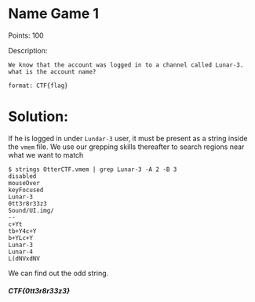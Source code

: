 # Name Game 1
Points: 100

Description:
```
We know that the account was logged in to a channel called Lunar-3. what is the account name?

format: CTF{flag}
```

# Solution:

If he is logged in under `Lundar-3` user, it must be present as a string inside the `vmem` file. We use our grepping skills thereafter to search regions near what we want to match

```
$ strings OtterCTF.vmem | grep Lunar-3 -A 2 -B 3
disabled
mouseOver
keyFocused
Lunar-3
0tt3r8r33z3
Sound/UI.img/
--
c+Yt
tb+Y4c+Y
b+YLc+Y
Lunar-3
Lunar-4
L(dNVxdNV
```

We can find out the odd string.

##### CTF{0tt3r8r33z3}
